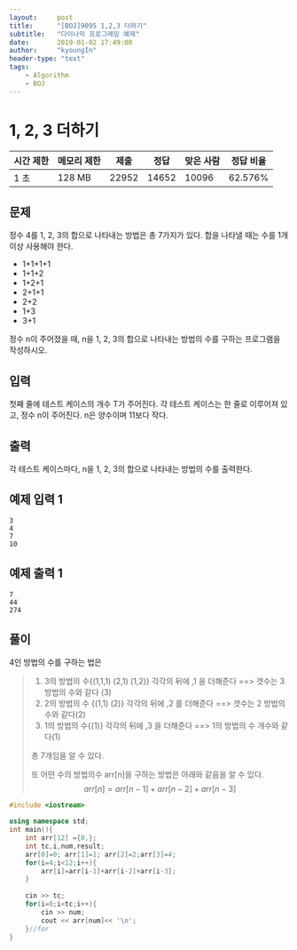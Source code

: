 ```yaml
---
layout:     post
title:      "[BOJ]9095 1,2,3 더하기"
subtitle:   "다이나믹 프로그래밍 예제"
date:       2019-01-02 17:49:00
author:     "kyoungIn"
header-type: "text"
tags:
    - Algorithm
    - BOJ
---
```

# 1, 2, 3 더하기  

| 시간 제한 | 메모리 제한 | 제출  | 정답  | 맞은 사람 | 정답 비율 |
| --------- | ----------- | ----- | ----- | --------- | --------- |
| 1 초      | 128 MB      | 22952 | 14652 | 10096     | 62.576%   |

## 문제

정수 4를 1, 2, 3의 합으로 나타내는 방법은 총 7가지가 있다. 합을 나타낼 때는 수를 1개 이상 사용해야 한다.

- 1+1+1+1
- 1+1+2
- 1+2+1
- 2+1+1
- 2+2
- 1+3
- 3+1

정수 n이 주어졌을 때, n을 1, 2, 3의 합으로 나타내는 방법의 수를 구하는 프로그램을 작성하시오.

## 입력

첫째 줄에 테스트 케이스의 개수 T가 주어진다. 각 테스트 케이스는 한 줄로 이루어져 있고, 정수 n이 주어진다. n은 양수이며 11보다 작다.

## 출력

각 테스트 케이스마다, n을 1, 2, 3의 합으로 나타내는 방법의 수를 출력한다.

## 예제 입력 1 

```
3
4
7
10
```

## 예제 출력 1 

```
7
44
274
```

## 풀이

4인 방법의 수를 구하는 법은

> 1. 3의 방법의 수{(1,1,1)  (2,1)  (1,2)} 각각의 뒤에  ,1 을 더해준다 ==> 갯수는 3 방법의 수와 같다 (3)
> 2. 2의 방법의 수 {(1,1) (2)} 각각의 뒤에   ,2 를 더해준다 ==> 갯수는 2 방법의 수와 같다(2)
> 3. 1의 방법의 수{(1)} 각각의 뒤에  ,3 을  더해준다 ==> 1의 방법의 수 개수와 같다(1)
>
> 총 7개임을 알 수 있다.
>
> 또 어떤 수의 방법의수 arr[n]을 구하는 방법은 아래와 같음을 알 수 있다. 
> $$
> arr[n] = arr[n-1]+ arr[n-2]+ arr[n-3]
> $$
>



```cpp
#include <iostream>

using namespace std;
int main(){
    int arr[12] ={0,};
    int tc,i,num,result;
    arr[0]=0; arr[1]=1; arr[2]=2;arr[3]=4;
    for(i=4;i<12;i++){
        arr[i]=arr[i-1]+arr[i-2]+arr[i-3];
    }
    
    cin >> tc;
    for(i=0;i<tc;i++){
        cin >> num;
        cout << arr[num]<< '\n';
    }//for
}

```

